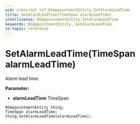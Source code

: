 ```yaml
---
uid: crmscript_ref_NSAppointmentEntity_SetAlarmLeadTime
title: SetAlarmLeadTime(TimeSpan alarmLeadTime)
intellisense: NSAppointmentEntity.SetAlarmLeadTime
keywords: NSAppointmentEntity, GetAlarmLeadTime
so.topic: reference
---
```


# SetAlarmLeadTime(TimeSpan alarmLeadTime)

Alarm lead time.

**Parameter:** 
 - **alarmLeadTime** TimeSpan

```crmscript
NSAppointmentEntity thing;
TimeSpan alarmLeadTime;
thing.SetAlarmLeadTime(alarmLeadTime);
```

